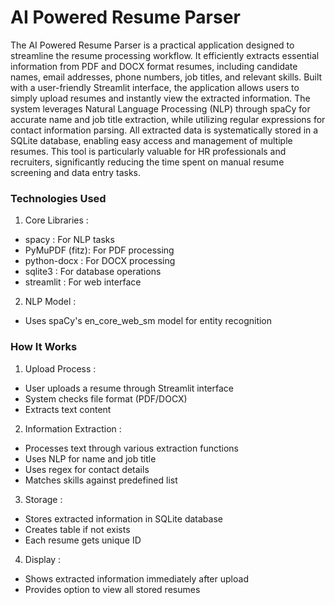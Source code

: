 # AI Powered Resume Parser

The AI Powered Resume Parser is a practical application designed to streamline the resume processing workflow. It efficiently extracts essential information from PDF and DOCX format resumes, including candidate names, email addresses, phone numbers, job titles, and relevant skills. Built with a user-friendly Streamlit interface, the application allows users to simply upload resumes and instantly view the extracted information. The system leverages Natural Language Processing (NLP) through spaCy for accurate name and job title extraction, while utilizing regular expressions for contact information parsing. All extracted data is systematically stored in a SQLite database, enabling easy access and management of multiple resumes. This tool is particularly valuable for HR professionals and recruiters, significantly reducing the time spent on manual resume screening and data entry tasks.



### Technologies Used
1. Core Libraries :
- spacy : For NLP tasks
- PyMuPDF (fitz): For PDF processing
- python-docx : For DOCX processing
- sqlite3 : For database operations
- streamlit : For web interface
2. NLP Model :
- Uses spaCy's en_core_web_sm model for entity recognition
### How It Works
1. Upload Process :
- User uploads a resume through Streamlit interface
- System checks file format (PDF/DOCX)
- Extracts text content
2. Information Extraction :
- Processes text through various extraction functions
- Uses NLP for name and job title
- Uses regex for contact details
- Matches skills against predefined list
3. Storage :
- Stores extracted information in SQLite database
- Creates table if not exists
- Each resume gets unique ID
4. Display :
- Shows extracted information immediately after upload
- Provides option to view all stored resumes
